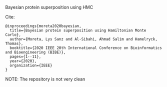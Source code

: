 Bayesian protein superposition using HMC

Cite:

```
@inproceedings{moreta2020bayesian,
  title={Bayesian protein superposition using Hamiltonian Monte Carlo},
  author={Moreta, Lys Sanz and Al-Sibahi, Ahmad Salim and Hamelryck, Thomas},
  booktitle={2020 IEEE 20th International Conference on Bioinformatics and Bioengineering (BIBE)},
  pages={1--11},
  year={2020},
  organization={IEEE}
}
```







NOTE: The repository is not very clean
